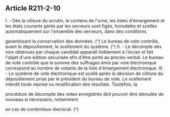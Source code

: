 ## Article R211-2-10

I. - Dès la clôture du scrutin, le contenu de l'urne, les listes d'émargement et les états courants gérés par les
serveurs sont figés, horodatés et scellés automatiquement sur l'ensemble des serveurs, dans des conditions

garantissant la conservation des données. (^)
Le bureau de vote contrôle, avant le dépouillement, le scellement du système. (^)
II. - Le décompte des voix obtenues par chaque candidat apparaît lisiblement à l'écran et fait l'objet d'une
édition sécurisée afin d'être porté au procès-verbal. Le bureau de vote contrôle que la somme des suffrages
émis par voie électronique correspond au nombre de votants de la liste d'émargement électronique.
III. - Le système de vote électronique est scellé après la décision de clôture du dépouillement prise par le
président du bureau de vote. Le scellement interdit toute reprise ou modification des résultats. Toutefois, la


procédure de décompte des votes enregistrés doit pouvoir être déroulée de nouveau si nécessaire, notamment

en cas de contentieux électoral. (^)


